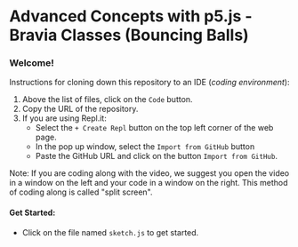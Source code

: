 # Advanced Concepts with p5.js - Bravia Classes (Bouncing Balls)

### Welcome! 

Instructions for cloning down this repository to an IDE (_coding environment_):
  1. Above the list of files, click on the `Code` button.
  2. Copy the URL of the repository.
  3. If you are using Repl.it:
      * Select the `+ Create Repl` button on the top left corner of the web page.
      * In the pop up window, select the `Import from GitHub` button
      * Paste the GitHub URL and click on the button `Import from GitHub`.

Note: If you are coding along with the video, we suggest you open the video in a window on the left and your code in a window on the right. This method of coding along is called "split screen".



#### Get Started:
- Click on the file named `sketch.js` to get started.
